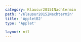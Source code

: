 ```yaml
---
category: Klausur2015INachtermin
path: '/Klausur2015INachtermin'
title: 'AppletB2'
type: 'Applet'

layout: nil
---
```

<link type="text/css" href="https://cdnjs.cloudflare.com/ajax/libs/jsxgraph/0.99.6/jsxgraph.css"><link rel="stylesheet" type="text/css" href="{{ site.jsxurl }}/jsxgraph.css" />
<div id="JXG30151" class="jxgbox" style="width:500px; height:500px">
<script type="text/javascript">
    (function() {
	var board = JXG.JSXGraph.initBoard('30151', {
                boundingbox: [-15, 15, 5, -5],
                showFullscreen: true, axis: false
                
            });
 
var C = board.create('point', [1.59,1.59], {fixed:true, name:'C', color:'green', label:{fontsize:16, position:'bot'}, size:2});

var B = board.create('point', [-1.59,-1.59], {fixed:true, name:'B', color:'red', label:{fontsize:16, position:'bot'}, size:2});

var BC = board.create('line', [B, C], {straightFirst:false, straightLast:false});

var M = board.create('point', [0,0], {fixed:true, name:'M', color:'red', label:{fontsize:16, position:'bot'}, size:2});

var A = board.create('point', [-6,0], {fixed:true, name:'A', color:'red', label:{fontsize:16, position:'bot'}, size:2});

var apo = board.create('point', [function() { return Math.cos(120 * Math.PI/180)+ A.X(); },
      function() { return Math.sin(120 * Math.PI/180)+A.Y(); }], {visible:false, name:'p'});
      
var APOs = board.create('line', [A, apo], {visible:false});

var Scp = board.create('point', [2,0], {visible:false});

var Sc = board.create('circle', [A, Scp], {visible:false});

var S = board.create('intersection', [APOs, Sc], {name:'S', color:'green', label:{fontsize:16, position:'bot'}, size:2});
      
var SA = board.create('line', [S, A], {straightFirst:false, straightLast:false});

var SC = board.create('line', [S, C], {straightFirst:false, straightLast:false});

var SB = board.create('line', [S, B], {straightFirst:false, straightLast:false});

var AC = board.create('line', [A, C], {straightFirst:false, straightLast:false});

var AB = board.create('line', [A, B], {straightFirst:false, straightLast:false});

var AM = board.create('line', [A, M], {straightFirst:false, straightLast:false});



var F = board.create('point', [S.X(), 0], {name:'F', color:'green', fixed:true, label:{fontsize:16, position:'bot'}, size:2});

var FS = board.create('line', [F, S], {straightFirst:false, straightLast:false, color:'green', label:{fontsize:16, position:'bot'}, size:2});

var P = board.create('glider', [-2,5,SA], {name:'P', color:'orange', label:{fontsize:16, position:'bot'}, size:2});
board.create('line', [M,P], {straightFirst:false,straightLast:false, color:'gray'});
var phi= board.create('angle', [P,M,A], {radius:3, name:'&phi;'});

var PB = board.create('line', [P, B], {straightFirst:false, straightLast:false, color:'orange'});

var PC = board.create('line', [P, C], {straightFirst:false, straightLast:false, color:'orange'});
board.create('text', [-5,10,'M I 2015 NT B 2'], {fontsize: 18, fixed:true});
board.create('text', [-13, 13, function(){return '|<span style="border-top:1px solid">MP</span>| = '+Math.round(100*Math.sqrt((P.X()-M.X())*(P.X()-M.X())+(P.Y()-M.Y())*(P.Y()-M.Y())))/100+' cm'}], {fontsize:18, fixed:true});

board.create('text', [-13,11,function(){return 'V(&phi;) = '+Math.round(100*((46.8*Math.sin(phi.Value()))/Math.sin(120*Math.PI/180+phi.Value())))/100+' cm³'}], {fontsize:18, fixed:true})

board.create('polygon', [P,A,B]);
board.create('polygon', [P,C,B]);
board.create('text', [-13, 9, function(){return '&phi; = '+Math.round(100*phi.Value()*180/Math.PI)/100+'°'}], {fontsize:18})
 })(); </script>
  </div>
